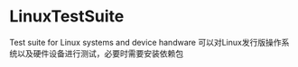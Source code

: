 # LinuxTestSuite
Test suite for Linux systems and device handware
可以对Linux发行版操作系统以及硬件设备进行测试，必要时需要安装依赖包
